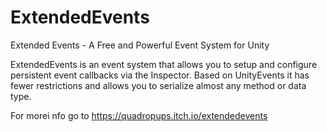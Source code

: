 # ExtendedEvents
Extended Events - A Free and Powerful Event System for Unity

ExtendedEvents is an event system that allows you to setup and configure persistent event callbacks via the Inspector.
Based on UnityEvents it has fewer restrictions and allows you to serialize almost any method or data type.

For morei nfo go to https://quadropups.itch.io/extendedevents
